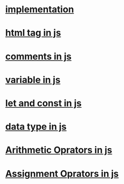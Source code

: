 # [implementation](./markdown/implementation.md)
# [html tag in js](./markdown/html%20tag%20in%20js.md)
# [comments in js](./markdown/comments.md)
# [variable in js](./markdown/variable.md)
# [let and const in js](./markdown/letandconst.md)
# [data type in js](./markdown/data%20type.md)
# [Arithmetic Oprators in js](./markdown/arithmetic.md)
# [Assignment Oprators in js](./markdown/assignment.md)